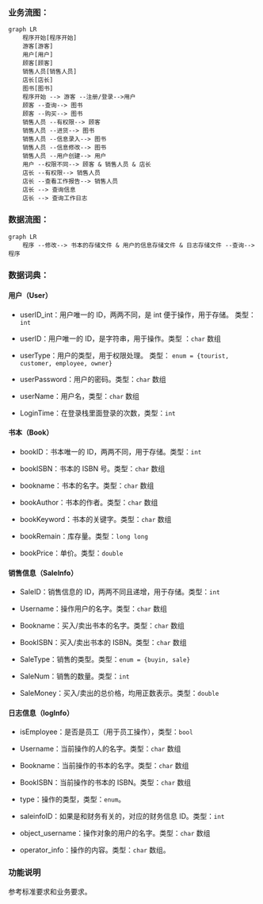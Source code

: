 ### 业务流图：

```mermaid
graph LR
    程序开始[程序开始]
    游客[游客]
    用户[用户]
    顾客[顾客]
    销售人员[销售人员]
    店长[店长]
    图书[图书]
    程序开始 --> 游客 --注册/登录-->用户
    顾客 --查询--> 图书
    顾客 --购买--> 图书
    销售人员 --有权限--> 顾客
    销售人员 --进货--> 图书
    销售人员 --信息录入--> 图书
    销售人员 --信息修改--> 图书
    销售人员 --用户创建--> 用户
    用户 --权限不同--> 顾客 & 销售人员 & 店长
    店长 --有权限--> 销售人员
    店长 --查看工作报告--> 销售人员
    店长 --> 查询信息
    店长 --> 查询工作日志
```

### 数据流图：

```mermaid
graph LR
    程序 --修改--> 书本的存储文件 & 用户的信息存储文件 & 日志存储文件 --查询--> 程序
```

### 数据词典：

#### 用户（User）

- userID_int：用户唯一的 ID，两两不同，是 int 便于操作，用于存储。 类型： `int`

- userID：用户唯一的 ID，是字符串，用于操作。类型 ：`char` 数组

- userType：用户的类型，用于权限处理。 类型： `enum = {tourist, customer, employee, owner}`

- userPassword：用户的密码。类型：`char` 数组

- userName：用户名，类型：`char` 数组

- LoginTime：在登录栈里面登录的次数，类型：`int`

#### 书本（Book）

- bookID：书本唯一的 ID，两两不同，用于存储。类型：`int`

- bookISBN：书本的 ISBN 号。类型：`char` 数组

- bookname：书本的名字。类型：`char` 数组

- bookAuthor：书本的作者。类型：`char` 数组

- bookKeyword：书本的关键字。类型：`char` 数组

- bookRemain：库存量。类型：`long long`

- bookPrice：单价。类型：`double`

#### 销售信息（SaleInfo）

- SaleID：销售信息的 ID，两两不同且递增，用于存储。类型：`int`

- Username：操作用户的名字。类型：`char` 数组

- Bookname：买入/卖出书本的名字。类型：`char` 数组

- BookISBN：买入/卖出书本的 ISBN。类型：`char` 数组

- SaleType：销售的类型。类型：`enum = {buyin, sale}`

- SaleNum：销售的数量。类型：`int`

- SaleMoney：买入/卖出的总价格，均用正数表示。类型：`double`

#### 日志信息（logInfo）

- isEmployee：是否是员工（用于员工操作），类型：`bool`

- Username：当前操作的人的名字。类型：`char` 数组

- Bookname：当前操作的书本的名字。类型：`char` 数组

- BookISBN：当前操作的书本的 ISBN。类型：`char` 数组

- type：操作的类型，类型：`enum`。

- saleinfoID：如果是和财务有关的，对应的财务信息 ID。类型：`int`

- object_username：操作对象的用户的名字。类型：`char` 数组

- operator_info：操作的内容。类型：`char` 数组。

### 功能说明

参考标准要求和业务要求。
